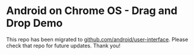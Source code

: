 # Android on Chrome OS - Drag and Drop Demo

This repo has been migrated to [github.com/android/user-interface][1]. Please check that repo for future updates. Thank you!

[1]: https://github.com/android/user-interface
